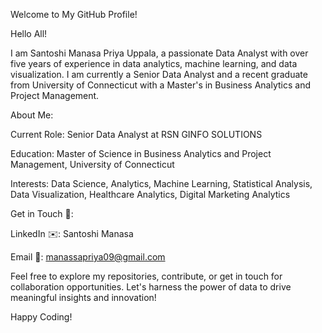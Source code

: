 Welcome to My GitHub Profile!

Hello All!

I am Santoshi Manasa Priya Uppala, a passionate Data Analyst with over five years of experience in data analytics, machine learning, and data visualization. 
I am currently a Senior Data Analyst and a recent graduate from University of Connecticut with a Master's in Business Analytics and Project Management.

About Me:

Current Role: Senior Data Analyst at RSN GINFO SOLUTIONS

Education: Master of Science in Business Analytics and Project Management,  University of Connecticut

Interests: Data Science, Analytics, Machine Learning, Statistical Analysis, Data Visualization, Healthcare Analytics, Digital Marketing Analytics

Get in Touch 🤝:

LinkedIn ✉️: Santoshi Manasa

Email 📧: manassapriya09@gmail.com

Feel free to explore my repositories, contribute, or get in touch for collaboration opportunities. Let's harness the power of data to drive meaningful insights and innovation!

Happy Coding!
